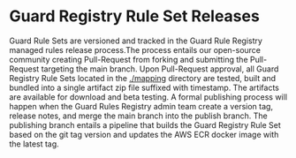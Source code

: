 # Guard Registry Rule Set Releases

Guard Rule Sets are versioned and tracked in the Guard Rule Registry managed rules release process.The process entails our open-source community creating Pull-Request from forking and submitting the Pull-Request targeting the main branch.  Upon Pull-Request approval, all Guard Registry Rule Sets located in the [./mapping](../mappings/) directory are tested,  built and bundled into a single artifact zip file suffixed with timestamp. The artifacts are available for download and beta testing. A formal publishing process will happen when the Guard Rules Registry admin team create a version tag, release notes, and merge the main branch into the publish branch. The publishing branch entails a pipeline that builds the Guard Registry Rule Set based on the git tag version and updates the AWS ECR docker image with the latest tag.